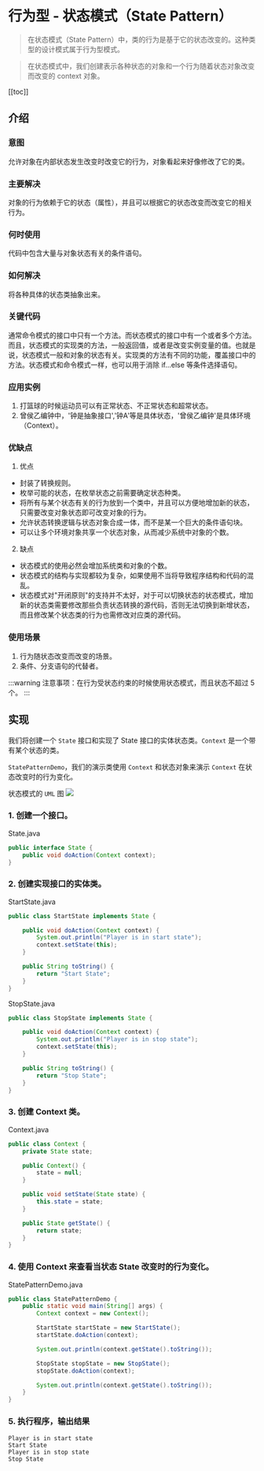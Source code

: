 # 行为型 - 状态模式（State Pattern） 
> 在状态模式（State Pattern）中，类的行为是基于它的状态改变的。这种类型的设计模式属于行为型模式。

> 在状态模式中，我们创建表示各种状态的对象和一个行为随着状态对象改变而改变的 context 对象。

[[toc]]

## 介绍
### 意图
允许对象在内部状态发生改变时改变它的行为，对象看起来好像修改了它的类。

### 主要解决
对象的行为依赖于它的状态（属性），并且可以根据它的状态改变而改变它的相关行为。

### 何时使用
代码中包含大量与对象状态有关的条件语句。

### 如何解决
将各种具体的状态类抽象出来。

### 关键代码
通常命令模式的接口中只有一个方法。而状态模式的接口中有一个或者多个方法。而且，状态模式的实现类的方法，一般返回值，或者是改变实例变量的值。也就是说，状态模式一般和对象的状态有关。实现类的方法有不同的功能，覆盖接口中的方法。状态模式和命令模式一样，也可以用于消除 if...else 等条件选择语句。

### 应用实例
1. 打篮球的时候运动员可以有正常状态、不正常状态和超常状态。 
2. 曾侯乙编钟中，'钟是抽象接口','钟A'等是具体状态，'曾侯乙编钟'是具体环境（Context）。

### 优缺点
1. 优点
- 封装了转换规则。 
- 枚举可能的状态，在枚举状态之前需要确定状态种类。 
- 将所有与某个状态有关的行为放到一个类中，并且可以方便地增加新的状态，只需要改变对象状态即可改变对象的行为。 
- 允许状态转换逻辑与状态对象合成一体，而不是某一个巨大的条件语句块。 
- 可以让多个环境对象共享一个状态对象，从而减少系统中对象的个数。

2. 缺点 
- 状态模式的使用必然会增加系统类和对象的个数。 
- 状态模式的结构与实现都较为复杂，如果使用不当将导致程序结构和代码的混乱。 
- 状态模式对"开闭原则"的支持并不太好，对于可以切换状态的状态模式，增加新的状态类需要修改那些负责状态转换的源代码，否则无法切换到新增状态，而且修改某个状态类的行为也需修改对应类的源代码。

### 使用场景
1. 行为随状态改变而改变的场景。 
2. 条件、分支语句的代替者。

:::warning
注意事项：在行为受状态约束的时候使用状态模式，而且状态不超过 5 个。
:::

## 实现
我们将创建一个 `State` 接口和实现了 State 接口的实体状态类。`Context` 是一个带有某个状态的类。

`StatePatternDemo`，我们的演示类使用 `Context` 和状态对象来演示 `Context` 在状态改变时的行为变化。

状态模式的 `UML` 图
![](https://cdn.jsdelivr.net/gh/janker0718/image_store@master/img/20220403221345.png)
### 1. 创建一个接口。
State.java
```java
public interface State {
    public void doAction(Context context);
}
```
### 2. 创建实现接口的实体类。
StartState.java
```java
public class StartState implements State {

    public void doAction(Context context) {
        System.out.println("Player is in start state");
        context.setState(this);
    }

    public String toString() {
        return "Start State";
    }
}
```
StopState.java
```java
public class StopState implements State {

    public void doAction(Context context) {
        System.out.println("Player is in stop state");
        context.setState(this);
    }

    public String toString() {
        return "Stop State";
    }
}
```
### 3. 创建 Context 类。

Context.java
```java
public class Context {
    private State state;

    public Context() {
        state = null;
    }

    public void setState(State state) {
        this.state = state;
    }

    public State getState() {
        return state;
    }
}
```
### 4. 使用 Context 来查看当状态 State 改变时的行为变化。

StatePatternDemo.java
```java
public class StatePatternDemo {
    public static void main(String[] args) {
        Context context = new Context();

        StartState startState = new StartState();
        startState.doAction(context);

        System.out.println(context.getState().toString());

        StopState stopState = new StopState();
        stopState.doAction(context);

        System.out.println(context.getState().toString());
    }
}
```
### 5. 执行程序，输出结果

```shell
Player is in start state
Start State
Player is in stop state
Stop State
```